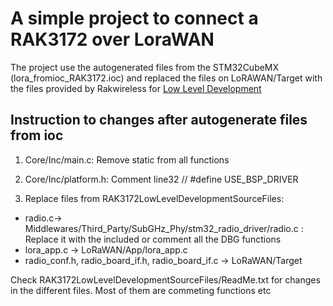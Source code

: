 # A simple project to connect a RAK3172 over LoraWAN

The project use the autogenerated files from the STM32CubeMX (lora_fromioc_RAK3172.ioc) and replaced
the files on LoRAWAN/Target with the files provided by Rakwireless for [Low Level Development](https://docs.rakwireless.com/Product-Categories/WisDuo/RAK3172-Module/Low-Level-Development/#overview)



 ## Instruction to changes after autogenerate files from ioc

1. Core/Inc/main.c: Remove static from all functions

2. Core/Inc/platform.h: Comment line32 // #define USE_BSP_DRIVER

3. Replace files from RAK3172LowLevelDevelopmentSourceFiles:
- radio.c-> Middlewares/Third_Party/SubGHz_Phy/stm32_radio_driver/radio.c : Replace it with the included or comment all the DBG functions
- lora_app.c -> LoRaWAN/App/lora_app.c
- radio_conf.h, radio_board_if.h, radio_board_if.c -> LoRaWAN/Target



Check RAK3172LowLevelDevelopmentSourceFiles/ReadMe.txt for changes in the different files. Most of them are commeting functions etc